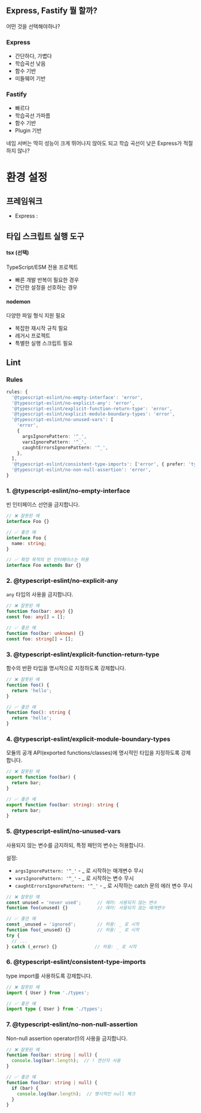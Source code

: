 ## Express, Fastify 뭘 할까?

어떤 것을 선택해야하나?

### Express
- 간단하다, 가볍다
- 학습곡선 낮음
- 함수 기반
- 미들웨어 기반

### Fastify
- 빠르다
- 학습곡선 가파름
- 함수 기반
- Plugin 기반

네임 서버는 딱히 성능이 크게 뛰어나지 않아도 되고
학습 곡선이 낮은 Express가 적절하지 않나?

# 환경 설정

## 프레임워크

- Express : 

## 타입 스크립트 실행 도구

#### tsx (선택)
TypeScript/ESM 전용 프로젝트
- 빠른 개발 반복이 필요한 경우
- 간단한 설정을 선호하는 경우

#### nodemon
다양한 파일 형식 지원 필요
- 복잡한 재시작 규칙 필요
- 레거시 프로젝트
- 특별한 실행 스크립트 필요


## Lint


### Rules
```typescript
rules: {
  '@typescript-eslint/no-empty-interface': 'error',
  '@typescript-eslint/no-explicit-any': 'error',
  '@typescript-eslint/explicit-function-return-type': 'error',
  '@typescript-eslint/explicit-module-boundary-types': 'error',
  '@typescript-eslint/no-unused-vars': [
    'error',
    {
      argsIgnorePattern: '^_',
      varsIgnorePattern: '^_',
      caughtErrorsIgnorePattern: '^_',
    },
  ],
  '@typescript-eslint/consistent-type-imports': ['error', { prefer: 'type-imports' }],
  '@typescript-eslint/no-non-null-assertion': 'error',
}
```

### 1. @typescript-eslint/no-empty-interface
빈 인터페이스 선언을 금지합니다.

```typescript
// ❌ 잘못된 예
interface Foo {}

// ✅ 좋은 예
interface Foo {
  name: string;
}

// ✅ 확장 목적의 빈 인터페이스는 허용
interface Foo extends Bar {}
```

### 2. @typescript-eslint/no-explicit-any
`any` 타입의 사용을 금지합니다.

```typescript
// ❌ 잘못된 예
function foo(bar: any) {}
const foo: any[] = [];

// ✅ 좋은 예
function foo(bar: unknown) {}
const foo: string[] = [];
```

### 3. @typescript-eslint/explicit-function-return-type
함수의 반환 타입을 명시적으로 지정하도록 강제합니다.

```typescript
// ❌ 잘못된 예
function foo() {
  return 'hello';
}

// ✅ 좋은 예
function foo(): string {
  return 'hello';
}
```

### 4. @typescript-eslint/explicit-module-boundary-types
모듈의 공개 API(exported functions/classes)에 명시적인 타입을 지정하도록 강제합니다.

```typescript
// ❌ 잘못된 예
export function foo(bar) {
  return bar;
}

// ✅ 좋은 예
export function foo(bar: string): string {
  return bar;
}
```

### 5. @typescript-eslint/no-unused-vars
사용되지 않는 변수를 금지하되, 특정 패턴의 변수는 허용합니다.

설정:
- `argsIgnorePattern: '^_'` - _ 로 시작하는 매개변수 무시
- `varsIgnorePattern: '^_'` - _ 로 시작하는 변수 무시
- `caughtErrorsIgnorePattern: '^_'` - _ 로 시작하는 catch 문의 에러 변수 무시

```typescript
// ❌ 잘못된 예
const unused = 'never used';      // 에러: 사용되지 않는 변수
function foo(unused) {}           // 에러: 사용되지 않는 매개변수

// ✅ 좋은 예
const _unused = 'ignored';        // 허용: _ 로 시작
function foo(_unused) {}          // 허용: _ 로 시작
try {
  // ...
} catch (_error) {}              // 허용: _ 로 시작
```

### 6. @typescript-eslint/consistent-type-imports
type import를 사용하도록 강제합니다.

```typescript
// ❌ 잘못된 예
import { User } from './types';

// ✅ 좋은 예
import type { User } from './types';
```

### 7. @typescript-eslint/no-non-null-assertion
Non-null assertion operator(!)의 사용을 금지합니다.

```typescript
// ❌ 잘못된 예
function foo(bar: string | null) {
  console.log(bar!.length);  // ! 연산자 사용
}

// ✅ 좋은 예
function foo(bar: string | null) {
  if (bar) {
    console.log(bar.length);  // 명시적인 null 체크
  }
}
```
